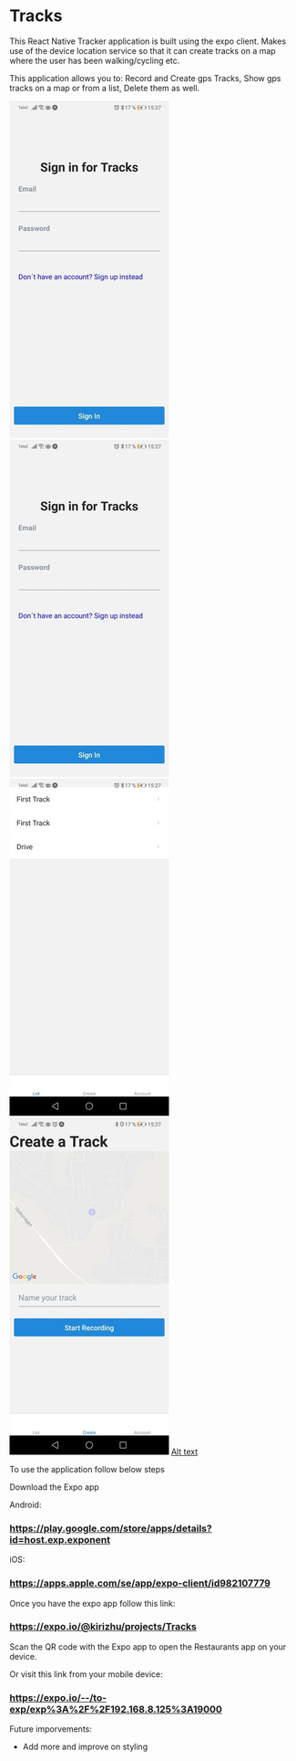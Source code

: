 # Tracks

This React Native Tracker application is built using the expo client. Makes use of the device location service so that it can create tracks on a map where the user has been walking/cycling etc.

This application allows you to:
Record and Create gps Tracks,
Show gps tracks on a map or from a list,
Delete them as well.

![Alt text](assets/sc1.jpg?raw=true 'Signup Screen')![Alt text](assets/sc2.jpg?raw=true 'Signin Screen')![Alt text](assets/sc3.jpg?raw=true 'List Screen')![Alt text](assets/sc4.jpg?raw=true 'Create Screen')
[Alt text](assets/sc5.jpg?raw=true 'Detail Screen')

To use the application follow below steps

Download the Expo app

Android:

### https://play.google.com/store/apps/details?id=host.exp.exponent

iOS:

### https://apps.apple.com/se/app/expo-client/id982107779

Once you have the expo app follow this link:

### https://expo.io/@kirizhu/projects/Tracks

Scan the QR code with the Expo app to open the Restaurants app on your device.

Or visit this link from your mobile device:
### https://expo.io/--/to-exp/exp%3A%2F%2F192.168.8.125%3A19000

Future imporvements:

- Add more and improve on styling
